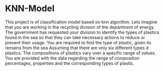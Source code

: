 # KNN-Model
This project is of classification model based on knn algorithm. Lets imagine that you are working in the recycling division of the department of energy. The government has requested your division to identify the types of plastics found in the sea so that they can take necessary actions to reduce or prevent their usage. You are required to find the type of plastic, given its remains from the sea  Assuming that there are only six different types d plastics. The compositions of plastics vary over a specific range of values. You are provided with the data regarding the range of composition percentages, properties and the corresponding types of plastic.
